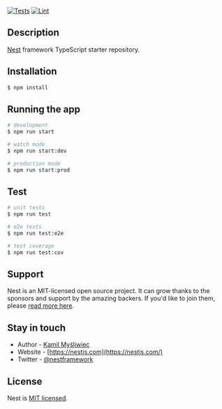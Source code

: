 [![Tests](https://github.com/jclaveau/nestjs-experiments/actions/workflows/tests.yml/badge.svg)](https://github.com/jclaveau/nestjs-experiments/actions/workflows/tests.yml)
[![Lint](https://github.com/jclaveau/nestjs-experiments/actions/workflows/lint.yml/badge.svg?event=push)](https://github.com/jclaveau/nestjs-experiments/actions/workflows/lint.yml)
## Description

[Nest](https://github.com/nestjs/nest) framework TypeScript starter repository.

## Installation

```bash
$ npm install
```

## Running the app

```bash
# development
$ npm run start

# watch mode
$ npm run start:dev

# production mode
$ npm run start:prod
```

## Test

```bash
# unit tests
$ npm run test

# e2e tests
$ npm run test:e2e

# test coverage
$ npm run test:cov
```

## Support

Nest is an MIT-licensed open source project. It can grow thanks to the sponsors and support by the amazing backers. If you'd like to join them, please [read more here](https://docs.nestjs.com/support).

## Stay in touch

- Author - [Kamil Myśliwiec](https://kamilmysliwiec.com)
- Website - [https://nestjs.com](https://nestjs.com/)
- Twitter - [@nestframework](https://twitter.com/nestframework)

## License

Nest is [MIT licensed](LICENSE).
